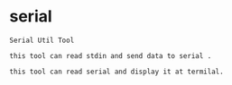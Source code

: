 # serial  
	Serial Util Tool  

	this tool can read stdin and send data to serial .  
	
	this tool can read serial and display it at termilal.  



